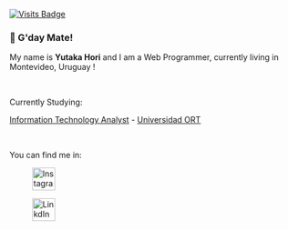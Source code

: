 [![Visits Badge](https://badges.strrl.dev/visits/hori-yutaka/hori-yutaka)](https://badges.strrl.dev)

### :wave: G'day Mate!

<div>
  <p> My name is <strong>Yutaka Hori</strong> and I am a Web Programmer, currently living in Montevideo, Uruguay !</p>
<div>
<br>

<div>
  <p> Currently Studying:</p>
  <p> <a href="https://fi.ort.edu.uy/analista-en-tecnologias-de-la-informacion" rel="external">Information Technology Analyst</a> - <a href="https://www.ort.edu.uy/" rel="external">Universidad ORT</a></p>
<div>
<br>

<div>
  <p> You can find me in: </p>
<div>

<figure>
  <a href="https://www.instagram.com/horiyutaka/" rel="external">
    <img src="https://cdn-icons-png.flaticon.com/512/2111/2111463.png" alt="Instagram Profile" width="40" height="40">
  </a>
</figure>

<figure>
  <a href="https://www.linkedin.com/in/hori-yutaka" rel="external">
    <img src="https://cdn-icons-png.flaticon.com/512/3536/3536505.png" alt="LinkdIn" width="40" height="40">
  </a>
</figure>



<!--
**hori-yutaka/hori-yutaka** is a ✨ _special_ ✨ repository because its `README.md` (this file) appears on your GitHub profile.

Here are some ideas to get you started:

- 🔭 I’m currently working on ...
- 🌱 I’m currently learning ...
- 👯 I’m looking to collaborate on ...
- 🤔 I’m looking for help with ...
- 💬 Ask me about ...
- 📫 How to reach me: ...
- 😄 Pronouns: ...
- ⚡ Fun fact: ...
-->
